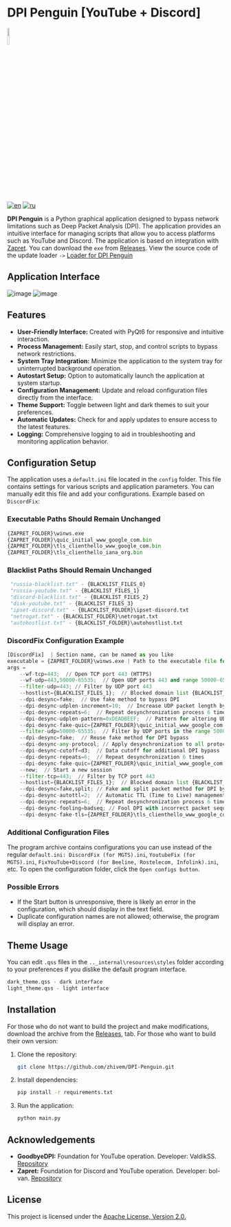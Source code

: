 # DPI Penguin [YouTube + Discord]

<img src="https://github.com/zhivem/DPI-Penguin/blob/main/resources/icon/newicon.ico" width=10% height=10%>

[![en](https://img.shields.io/badge/lang-en-red.svg)](./README.EN.md)
[![ru](https://img.shields.io/badge/lang-ru-green.svg)](./README.md)

**DPI Penguin** is a Python graphical application designed to bypass network limitations such as Deep Packet Analysis (DPI). The application provides an intuitive interface for managing scripts that allow you to access platforms such as YouTube and Discord. The application is based on integration with [Zapret](https://github.com/bol-van/zapret ). You can download the `exe` from [Releases](https://github.com/zhivem/DPI-Penguin/releases ). View the source code of the update loader `->` [Loader for DPI Penguin](https://github.com/zhivem/Loader-for-DPI-Penguin )

## Application Interface
![image](https://github.com/user-attachments/assets/3d8b5975-8b0e-44e0-b173-91ae09d6a55b)
![image](https://github.com/user-attachments/assets/5a24b2e9-e0b9-47d6-b93c-484fd40b680a)

## Features

- **User-Friendly Interface:** Created with PyQt6 for responsive and intuitive interaction.
- **Process Management:** Easily start, stop, and control scripts to bypass network restrictions.
- **System Tray Integration:** Minimize the application to the system tray for uninterrupted background operation.
- **Autostart Setup:** Option to automatically launch the application at system startup.
- **Configuration Management:** Update and reload configuration files directly from the interface.
- **Theme Support:** Toggle between light and dark themes to suit your preferences.
- **Automatic Updates:** Check for and apply updates to ensure access to the latest features.
- **Logging:** Comprehensive logging to aid in troubleshooting and monitoring application behavior.

## Configuration Setup

The application uses a `default.ini` file located in the `config` folder. This file contains settings for various scripts and application parameters. You can manually edit this file and add your configurations. Example based on `DiscordFix`:

### Executable Paths Should Remain Unchanged

```py
{ZAPRET_FOLDER}\winws.exe
{ZAPRET_FOLDER}\quic_initial_www_google_com.bin 
{ZAPRET_FOLDER}\tls_clienthello_www_google_com.bin
{ZAPRET_FOLDER}\tls_clienthello_iana_org.bin
```

### Blacklist Paths Should Remain Unchanged

```py
 "russia-blacklist.txt" - {BLACKLIST_FILES_0}
 "russia-youtube.txt" - {BLACKLIST_FILES_1}
 "discord-blacklist.txt" - {BLACKLIST_FILES_2}
 "disk-youtube.txt" - {BLACKLIST_FILES_3}
 "ipset-discord.txt" - {BLACKLIST_FOLDER}\ipset-discord.txt
 "netrogat.txt" - {BLACKLIST_FOLDER}\netrogat.txt
 "autohostlist.txt" - {BLACKLIST_FOLDER}\autohostlist.txt 
```

### DiscordFix Configuration Example

```py
[DiscordFix]  | Section name, can be named as you like
executable = {ZAPRET_FOLDER}\winws.exe | Path to the executable file for bypassing restrictions
args = 
    --wf-tcp=443;  // Open TCP port 443 (HTTPS)
    --wf-udp=443,50000-65535;  // Open UDP ports 443 and range 50000-65535
    --filter-udp=443; // Filter by UDP port 443
    --hostlist={BLACKLIST_FILES_1};  // Blocked domain list {BLACKLIST_FILES_1}
    --dpi-desync=fake;  // Use fake method to bypass DPI
    --dpi-desync-udplen-increment=10;  // Increase UDP packet length by 10 bytes
    --dpi-desync-repeats=6;  // Repeat desynchronization process 6 times
    --dpi-desync-udplen-pattern=0xDEADBEEF;  // Pattern for altering UDP packet length
    --dpi-desync-fake-quic={ZAPRET_FOLDER}\quic_initial_www_google_com.bin;  // Use fake QUIC traffic
    --filter-udp=50000-65535;  // Filter by UDP ports in the range 50000-65535
    --dpi-desync=fake;  // Reuse fake method for DPI bypass
    --dpi-desync-any-protocol; // Apply desynchronization to all protocols
    --dpi-desync-cutoff=d3;  // Data cutoff for additional DPI bypass
    --dpi-desync-repeats=6;  // Repeat desynchronization 6 times
    --dpi-desync-fake-quic={ZAPRET_FOLDER}\quic_initial_www_google_com.bin;  // Reuse fake QUIC traffic
    --new;  // Start a new session
    --filter-tcp=443;  // Filter by TCP port 443
    --hostlist={BLACKLIST_FILES_1};  // Blocked domain list {BLACKLIST_FILES_1}
    --dpi-desync=fake,split; // Fake and split packet method for DPI bypass
    --dpi-desync-autottl=2;  // Automatic TTL (Time to Live) management
    --dpi-desync-repeats=6;  // Repeat desynchronization process 6 times
    --dpi-desync-fooling=badseq; // Fool DPI with incorrect packet sequence
    --dpi-desync-fake-tls={ZAPRET_FOLDER}\tls_clienthello_www_google_com.bin;  // Use fake TLS traffic
```

### Additional Configuration Files

The program archive contains configurations you can use instead of the regular `default.ini: DiscordFix (for MGTS).ini`, `YoutubeFix (for MGTS).ini`, `FixYouTube+Discord (for Beeline, Rostelecom, Infolink).ini`, etc. To open the configuration folder, click the `Open configs button`.

### Possible Errors

- If the Start button is unresponsive, there is likely an error in the configuration, which should display in the text field.
- Duplicate configuration names are not allowed; otherwise, the program will display an error.

## Theme Usage

You can edit `.qss` files in the `.._internal\resources\styles` folder according to your preferences if you dislike the default program interface.

```py
dark_theme.qss - dark interface
light_theme.qss - light interface
```

## Installation

For those who do not want to build the project and make modifications, download the archive from the [Releases](https://github.com/zhivem/DPI-Penguin/releases), tab. For those who want to build their own version:

1. Clone the repository:

    ```bash
    git clone https://github.com/zhivem/DPI-Penguin.git 
    ```

2. Install dependencies:

    ```bash
    pip install -r requirements.txt
    ```

3. Run the application:

    ```bash
    python main.py
    ```

## Acknowledgements

- **GoodbyeDPI:** Foundation for YouTube operation. Developer: ValdikSS. [Repository](https://github.com/ValdikSS/GoodbyeDPI)
- **Zapret:** Foundation for Discord and YouTube operation. Developer: bol-van. [Repository](https://github.com/bol-van/zapret)

## License 

This project is licensed under the [Apache License, Version 2.0.](https://raw.githubusercontent.com/zhivem/DPI-Penguin/refs/heads/main/LICENSE.md)

